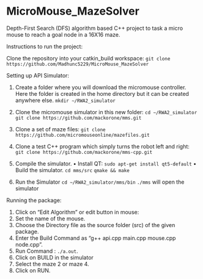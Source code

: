 # MicroMouse_MazeSolver
Depth-First Search (DFS) algorithm based C++ project to task a micro mouse to reach a goal node in a 16X16 maze.

Instructions to run the project:

Clone the repository into your catkin_build workspace:
```git clone https://github.com/Madhunc5229/MicroMouse_MazeSolver```

Setting up API Simulator:
1. Create a folder where you will download the micromouse controller. Here the folder is created in the home directory but it can be created anywhere else.
```mkdir ∼/RWA2_simulator```

2. Clone the micromouse simulator in this new folder:
```cd ∼/RWA2_simulator```
```git clone https://github.com/mackorone/mms.git```

   
3. Clone a set of maze files:
`git clone https://github.com/micromouseonline/mazefiles.git`

4. Clone a test C++ program which simply turns the robot left and right:
`git clone https://github.com/mackorone/mms-cpp.git`

5. Compile the simulator.
• Install QT: `sudo apt-get install qt5-default`
• Build the simulator.
`cd mms/src`
`qmake && make`

6. Run the Simulator
`cd ∼/RWA2_simulator/mms/bin`
`./mms` will open the simulator

Running the package:
1. Click on “Edit Algorithm” or edit button in mouse:
2. Set the name of the mouse.
3. Choose the Directory file as the source folder (src) of the given package.
4. Enter the Build Command as “g++ api.cpp main.cpp mouse.cpp node.cpp”.
5. Run Command  : `./a.out`.
6. Click on BUILD in the simulator
7. Select the maze 2 or maze 4.
8. Click on RUN.
